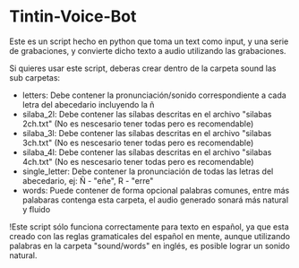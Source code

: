 # Tintin-Voice-Bot
Este es un script hecho en python que toma un text como input, y una serie de grabaciones, y convierte dicho texto a audio utilizando las grabaciones.

Si quieres usar este script, deberas crear dentro de la carpeta sound las sub carpetas:
  - letters:
    Debe contener la pronunciación/sonido correspondiente a cada letra del abecedario incluyendo la ñ
  - silaba_2l:
    Debe contener las sílabas descritas en el archivo "silabas 2ch.txt" (No es nescesario tener todas pero es recomendable)
  - silaba_3l:
    Debe contener las sílabas descritas en el archivo "silabas 3ch.txt" (No es nescesario tener todas pero es recomendable)
  - silaba_4l:
    Debe contener las sílabas descritas en el archivo "silabas 4ch.txt" (No es nescesario tener todas pero es recomendable)
  - single_letter:
    Debe contener la pronunciación de todas las letras del abecedario, ej: Ñ - "eñe", R - "erre"
  - words:
    Puede contener de forma opcional palabras comunes, entre más palabaras contenga esta carpeta, el audio generado sonará más natural y fluido
 
 !Este script sólo funciona correctamente para texto en español, ya que esta creado con las reglas gramaticales del español en mente, aunque utilizando palabras en la carpeta "sound/words" en inglés, es posible lograr un sonido natural.
